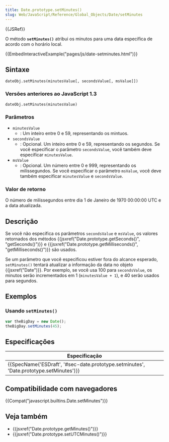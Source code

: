 ```yaml
---
title: Date.prototype.setMinutes()
slug: Web/JavaScript/Reference/Global_Objects/Date/setMinutes
---
```


{{JSRef}}

O método **`setMinutes()`** atribui os minutos para uma data específica de acordo com o horário local.

{{EmbedInteractiveExample("pages/js/date-setminutes.html")}}

## Sintaxe

```
dateObj.setMinutes(minutesValue[, secondsValue[, msValue]])
```

### Versões anteriores ao JavaScript 1.3

```
dateObj.setMinutes(minutesValue)
```

### Parâmetros

- `minutesValue`
  - : Um inteiro entre 0 e 59, representando os mintuos.
- `secondsValue`
  - : Opcional. Um inteiro entre 0 e 59, representando os segundos. Se você especificar o parâmetro `secondsValue`, você também deve especificar `minutesValue`.
- `msValue`
  - : Opcional. Um número entre 0 e 999, representando os milissegundos. Se você especificar o parâmetro `msValue`, você deve também especificar `minutesValue` e `secondsValue`.

### Valor de retorno

O número de milissegundos entre dia 1 de Janeiro de 1970 00:00:00 UTC e a data atualizada.

## Descrição

Se você não especifica os parâmetros `secondsValue` e `msValue`, os valores retornados dos métodos {{jsxref("Date.prototype.getSeconds()", "getSeconds()")}} e {{jsxref("Date.prototype.getMilliseconds()", "getMilliseconds()")}} são usados.

Se um parâmetro que você especificou estiver fora do alcance esperado, `setMinutes()` tentará atualizar a informação da data no objeto {{jsxref("Date")}}. Por exemplo, se você usa 100 para `secondsValue`, os minutos serão incrementados em 1 (`minutesValue + 1`), e 40 serão usados para segundos.

## Exemplos

### Usando `setMinutes()`

```js
var theBigDay = new Date();
theBigDay.setMinutes(45);
```

## Especificações

| Especificação                                                                                                        |
| -------------------------------------------------------------------------------------------------------------------- |
| {{SpecName('ESDraft', '#sec-date.prototype.setminutes', 'Date.prototype.setMinutes')}} |

## Compatibilidade com navegadores

{{Compat("javascript.builtins.Date.setMinutes")}}

## Veja também

- {{jsxref("Date.prototype.getMinutes()")}}
- {{jsxref("Date.prototype.setUTCMinutes()")}}
